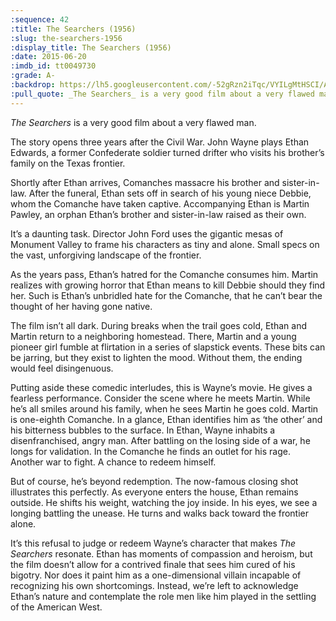 ```yaml
---
:sequence: 42
:title: The Searchers (1956)
:slug: the-searchers-1956
:display_title: The Searchers (1956)
:date: 2015-06-20
:imdb_id: tt0049730
:grade: A-
:backdrop: https://lh5.googleusercontent.com/-52gRzn2iTqc/VYILgMtHSCI/AAAAAAAAC1Q/OnhGiZRJVII/w1000-rj/the-searchers-1956.jpg
:pull_quote: _The Searchers_ is a very good film about a very flawed man.
---
```

_The Searchers_ is a very good film about a very flawed man.

The story opens three years after the Civil War.  John Wayne plays Ethan Edwards, a former Confederate soldier turned drifter who visits his brother’s family on the Texas frontier. 

Shortly after Ethan arrives, Comanches massacre his brother and sister-in-law. After the funeral, Ethan sets off in search of his young niece Debbie, whom the Comanche have taken captive. Accompanying Ethan is Martin Pawley, an orphan Ethan’s brother and sister-in-law raised as their own.

It’s a daunting task. Director John Ford uses the gigantic mesas of Monument Valley to frame his characters as tiny and alone. Small specs on the vast, unforgiving landscape of the frontier. 

As the years pass, Ethan’s hatred for the Comanche consumes him. Martin realizes with growing horror that Ethan means to kill Debbie should they find her. Such is Ethan’s unbridled hate for the Comanche, that he can’t bear the thought of her having gone native.

The film isn’t all dark. During breaks when the trail goes cold, Ethan and Martin return to a neighboring homestead. There, Martin and a young pioneer girl fumble at flirtation in a series of slapstick events. These bits can be jarring, but they exist to lighten the mood. Without them, the ending would feel disingenuous.

Putting aside these comedic interludes, this is Wayne’s movie. He gives a fearless performance. Consider the scene where he meets Martin. While he’s all smiles around his family, when he sees Martin he goes cold. Martin is one-eighth Comanche. In a glance, Ethan identifies him as ‘the other’ and his bitterness bubbles to the surface. In Ethan, Wayne inhabits a disenfranchised, angry man. After battling on the losing side of a war, he longs for validation. In the Comanche he finds an outlet for his rage. Another war to fight. A chance to redeem himself.

But of course, he’s beyond redemption. The now-famous closing shot illustrates this perfectly. As everyone enters the house, Ethan remains outside. He shifts his weight, watching the joy inside. In his eyes, we see a longing battling the unease. He turns and walks back toward the frontier alone.

It’s this refusal to judge or redeem Wayne’s character that makes _The Searchers_ resonate. Ethan has moments of compassion and heroism, but the film doesn’t allow for a contrived finale that sees him cured of his bigotry. Nor does it paint him as a one-dimensional villain incapable of recognizing his own shortcomings. Instead, we’re left to acknowledge Ethan’s nature and contemplate the role men like him played in the settling of the American West. 